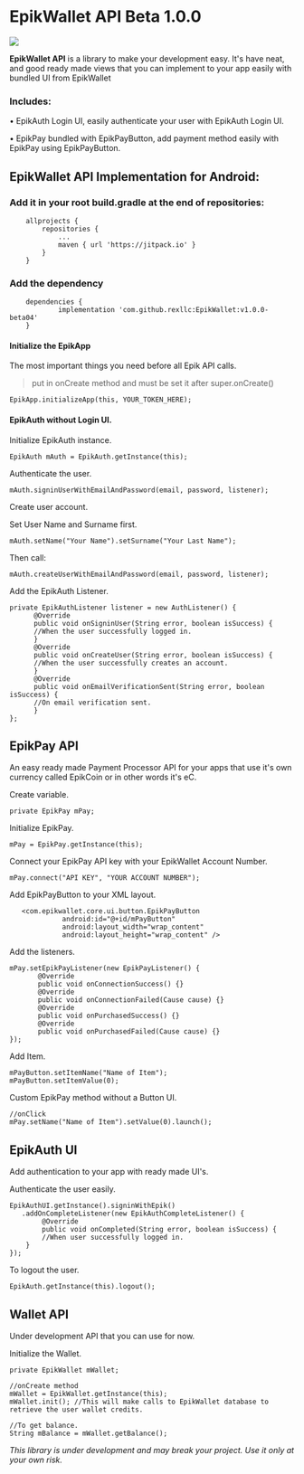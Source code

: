 # EpikWallet API Beta 1.0.0
[![](https://jitpack.io/v/rexllc/EpikWallet.svg)](https://jitpack.io/#rexllc/EpikWallet)

**EpikWallet API** is a library to make your development easy. It's have neat, and good ready made views that you can implement to your app easily with bundled UI from EpikWallet

### Includes:

• EpikAuth Login UI, easily authenticate your user with EpikAuth Login UI.

• EpikPay bundled with EpikPayButton, add payment method easily with EpikPay using EpikPayButton.

## EpikWallet API Implementation for Android:

### Add it in your root build.gradle at the end of repositories:

```
	allprojects {
		repositories {
			...
			maven { url 'https://jitpack.io' }
		}
	}
```

### Add the dependency

```
	dependencies {
	        implementation 'com.github.rexllc:EpikWallet:v1.0.0-beta04'
	}
```

#### Initialize the EpikApp
The most important things you need before all Epik API calls.

>put in onCreate method and must be set it after super.onCreate()

```
EpikApp.initializeApp(this, YOUR_TOKEN_HERE);
```

#### EpikAuth without Login UI.

Initialize EpikAuth instance.

```
EpikAuth mAuth = EpikAuth.getInstance(this);
```

Authenticate the user.

```
mAuth.signinUserWithEmailAndPassword(email, password, listener);
```

Create user account.

Set User Name and Surname first.

```
mAuth.setName("Your Name").setSurname("Your Last Name");
```

Then call:

```
mAuth.createUserWithEmailAndPassword(email, password, listener);
```

Add the EpikAuth Listener.

```
private EpikAuthListener listener = new AuthListener() {
      @Override
      public void onSigninUser(String error, boolean isSuccess) {
      //When the user successfully logged in.
      }
      @Override
      public void onCreateUser(String error, boolean isSuccess) {
      //When the user successfully creates an account.
      }
      @Override
      public void onEmailVerificationSent(String error, boolean isSuccess) {
      //On email verification sent.
      }
};
```

## EpikPay API

An easy ready made Payment Processor API for your apps that use it's own currency called EpikCoin or in other words it's eC.

Create variable.

```
private EpikPay mPay;
```

Initialize EpikPay.

```
mPay = EpikPay.getInstance(this);
```

Connect your EpikPay API key with your EpikWallet Account Number.

```
mPay.connect("API KEY", "YOUR ACCOUNT NUMBER");
```

Add EpikPayButton to your XML layout.

```
   <com.epikwallet.core.ui.button.EpikPayButton
             android:id="@+id/mPayButton"
             android:layout_width="wrap_content"
             android:layout_height="wrap_content" />
```

Add the listeners.

```
mPay.setEpikPayListener(new EpikPayListener() {
       @Override
       public void onConnectionSuccess() {}
       @Override
       public void onConnectionFailed(Cause cause) {}
       @Override
       public void onPurchasedSuccess() {}
       @Override
       public void onPurchasedFailed(Cause cause) {}
});
```

Add Item.

```
mPayButton.setItemName("Name of Item");
mPayButton.setItemValue(0);
```

Custom EpikPay method without a Button UI.

```
//onClick
mPay.setName("Name of Item").setValue(0).launch();
```

## EpikAuth UI

Add authentication to your app with ready made UI's.


Authenticate the user easily.

```
EpikAuthUI.getInstance().signinWithEpik()
   .addOnCompleteListener(new EpikAuthCompleteListener() {
        @Override
        public void onCompleted(String error, boolean isSuccess) {
        //When user successfully logged in.
    }
});
```

To logout the user.

```
EpikAuth.getInstance(this).logout();
```

## Wallet API

Under development API that you can use for now.

Initialize the Wallet.

```
private EpikWallet mWallet;

//onCreate method
mWallet = EpikWallet.getInstance(this);
mWallet.init(); //This will make calls to EpikWallet database to retrieve the user wallet credits.

//To get balance.
String mBalance = mWallet.getBalance();
```

*This library is under development and may break your project. Use it only at your own risk.*

